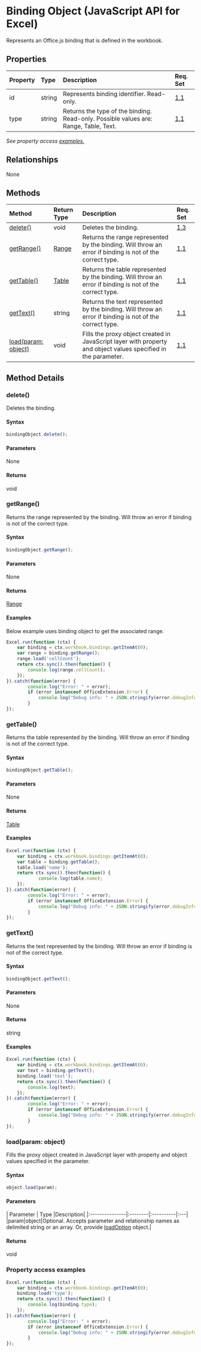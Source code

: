 # Binding Object (JavaScript API for Excel)

Represents an Office.js binding that is defined in the workbook.

## Properties

| Property	   | Type	|Description| Req. Set|
|:---------------|:--------|:----------|:----|
|id|string|Represents binding identifier. Read-only.|[1.1](../excel-requirement.md)|
|type|string|Returns the type of the binding. Read-only. Possible values are: Range, Table, Text.|[1.1](../excel-requirement.md)|

_See property access [examples.](#property-access-examples)_

## Relationships
None


## Methods

| Method		   | Return Type	|Description| Req. Set|
|:---------------|:--------|:----------|:----|
|[delete()](#delete)|void|Deletes the binding.|[1.3](../reqset/excel-requirement.md)|
|[getRange()](#getrange)|[Range](range.md)|Returns the range represented by the binding. Will throw an error if binding is not of the correct type.|[1.1](../reqset/excel-requirement.md)|
|[getTable()](#gettable)|[Table](table.md)|Returns the table represented by the binding. Will throw an error if binding is not of the correct type.|[1.1](../reqset/excel-requirement.md)|
|[getText()](#gettext)|string|Returns the text represented by the binding. Will throw an error if binding is not of the correct type.|[1.1](../reqset/excel-requirement.md)|
|[load(param: object)](#loadparam-object)|void|Fills the proxy object created in JavaScript layer with property and object values specified in the parameter.|[1.1](../reqset/excel-requirement.md)|

## Method Details


### delete()
Deletes the binding.

#### Syntax
```js
bindingObject.delete();
```

#### Parameters
None

#### Returns
void

### getRange()
Returns the range represented by the binding. Will throw an error if binding is not of the correct type.

#### Syntax
```js
bindingObject.getRange();
```

#### Parameters
None

#### Returns
[Range](range.md)

#### Examples
Below example uses binding object to get the associated range.

```js
Excel.run(function (ctx) { 
	var binding = ctx.workbook.bindings.getItemAt(0);
	var range = binding.getRange();
	range.load('cellCount');
	return ctx.sync().then(function() {
		console.log(range.cellCount);
	});
}).catch(function(error) {
		console.log("Error: " + error);
		if (error instanceof OfficeExtension.Error) {
			console.log("Debug info: " + JSON.stringify(error.debugInfo));
		}
});
```


### getTable()
Returns the table represented by the binding. Will throw an error if binding is not of the correct type.

#### Syntax
```js
bindingObject.getTable();
```

#### Parameters
None

#### Returns
[Table](table.md)

#### Examples
```js
Excel.run(function (ctx) { 
	var binding = ctx.workbook.bindings.getItemAt(0);
	var table = binding.getTable();
	table.load('name');
	return ctx.sync().then(function() {
			console.log(table.name);
	});
}).catch(function(error) {
		console.log("Error: " + error);
		if (error instanceof OfficeExtension.Error) {
			console.log("Debug info: " + JSON.stringify(error.debugInfo));
		}
});
```


### getText()
Returns the text represented by the binding. Will throw an error if binding is not of the correct type.

#### Syntax
```js
bindingObject.getText();
```

#### Parameters
None

#### Returns
string

#### Examples

```js
Excel.run(function (ctx) { 
	var binding = ctx.workbook.bindings.getItemAt(0);
	var text = binding.getText();
	binding.load('text');
	return ctx.sync().then(function() {
		console.log(text);
	});
}).catch(function(error) {
		console.log("Error: " + error);
		if (error instanceof OfficeExtension.Error) {
			console.log("Debug info: " + JSON.stringify(error.debugInfo));
		}
});
```


### load(param: object)
Fills the proxy object created in JavaScript layer with property and object values specified in the parameter.

#### Syntax
```js
object.load(param);
```

#### Parameters
| Parameter	   | Type	|Description|
|:---------------|:--------|:----------|:---|
|param|object|Optional. Accepts parameter and relationship names as delimited string or an array. Or, provide [loadOption](loadoption.md) object.|

#### Returns
void
### Property access examples

```js
Excel.run(function (ctx) { 
	var binding = ctx.workbook.bindings.getItemAt(0);
	binding.load('type');
	return ctx.sync().then(function() {
		console.log(binding.type);
	});
}).catch(function(error) {
		console.log("Error: " + error);
		if (error instanceof OfficeExtension.Error) {
			console.log("Debug info: " + JSON.stringify(error.debugInfo));
		}
});
```
